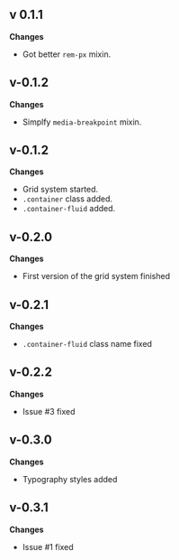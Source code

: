 ## v 0.1.1

**Changes**

- Got better ``rem-px`` mixin.

## v-0.1.2

**Changes**

- Simplfy ``media-breakpoint`` mixin.

## v-0.1.2

**Changes**

- Grid system started.
- ``.container`` class added.
- ``.container-fluid`` added.

## v-0.2.0

**Changes**

- First version of the grid system finished

## v-0.2.1

**Changes**

- ``.container-fluid`` class name fixed

## v-0.2.2

**Changes**

- Issue #3 fixed

## v-0.3.0

**Changes**

- Typography styles added

## v-0.3.1

**Changes**

- Issue #1 fixed